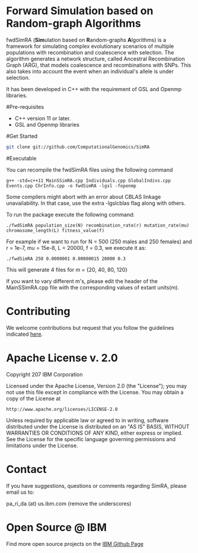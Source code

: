 # Forward Simulation based on Random-graph Algorithms 
fwdSimRA (**Sim**ulation based on **R**andom-graphs **A**lgorithms) is a framework for simulating complex evolutionary scenarios of multiple populations
with recombination and coalescence with selection. The algorithm generates a network structure, called Ancestral Recombination Graph (ARG), that models
coalescence and recombinations with SNPs. This also takes into account the event when an individual's allele is under selection. 

It has been developed in C++ with the requirement of GSL and Openmp libraries. 

#Pre-requisites

 - C++ version 11 or later. 
 - GSL and Openmp libraries
 
#Get Started
```sh
git clone git://github.com/ComputationalGenomics/SimRA
```

#Executable 

You can recompile the fwdSimRA files using the following command 
```
g++ -std=c++11 MainSSimRA.cpp Individuals.cpp GlobalIndivs.cpp Events.cpp ChrInfo.cpp -o fwdSimRA -lgsl -fopenmp 
```
Some compilers might abort with an error about CBLAS linkage unavailability. In that case, use the extra -lgslcblas flag along with others. 

To run the package execute the following command: 
```
./fwdSimRA population_size(N) recombination_rate(r) mutation_rate(mu) chromosome_length(L) fitness_value(f)
```
For example if we want to run for N = 500 (250 males and 250 females) and r = 1e-7, mu = 15e-8, L = 20000, f = 0.3, we execute it as:
```
./fwdSimRA 250 0.0000001 0.00000015 20000 0.3 
```
This will generate 4 files for m = {20, 40, 80, 120}

If you want to vary different m's, please edit the header of the MainSSimRA.cpp file with the corresponding values of extant units(m). 

# Contributing

We welcome contributions but request that you follow the guidelines indicated [here](https://github.com/ComputationalGenomics/SimRA/blob/master/Contributing/Contributing.md).

# Apache License v. 2.0
Copyright 207 IBM Corporation

Licensed under the Apache License, Version 2.0 (the "License");
you may not use this file except in compliance with the License.
You may obtain a copy of the License at

    http://www.apache.org/licenses/LICENSE-2.0

Unless required by applicable law or agreed to in writing, software
distributed under the License is distributed on an "AS IS" BASIS,
WITHOUT WARRANTIES OR CONDITIONS OF ANY KIND, either express or implied.
See the License for the specific language governing permissions and
limitations under the License.

# Contact

If you have suggestions, questions or comments regarding SimRA, please email us to: 

pa_ri_da (at) us.ibm.com  (remove the underscores)

# Open Source @ IBM

Find more open source projects on the [IBM Github Page](http://ibm.github.io/)
